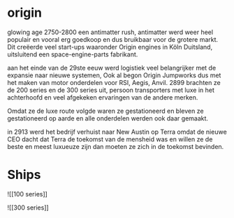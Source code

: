 # origin

glowing age 2750-2800 een antimatter rush, antimatter werd weer heel populair en vooral erg goedkoop en dus bruikbaar voor de grotere markt. Dit creëerde veel start-ups waaronder Origin engines in Köln Duitsland, uitsluitend een space-engine-parts fabrikant.

aan het einde van de 29ste eeuw werd logistiek veel belangrijker met de expansie naar nieuwe systemen, Ook al begon Origin Jumpworks dus met het maken van motor onderdelen voor RSI, Aegis, Anvil. 2899 brachten ze de 200 series en de 300 series uit, persoon transporters met luxe in het achterhoofd en veel afgekeken ervaringen van de andere merken. 

Omdat ze de luxe route volgde waren ze gestationeerd en bleven ze gestationeerd op aarde en alle onderdelen werden ook daar gemaakt.

in 2913 werd het bedrijf verhuist naar New Austin op Terra omdat de nieuwe CEO dacht dat Terra de toekomst van de mensheid was en willen ze de beste en meest luxueuze zijn dan moeten ze zich in de toekomst bevinden.

# Ships

![[100 series]]

![[300 series]]